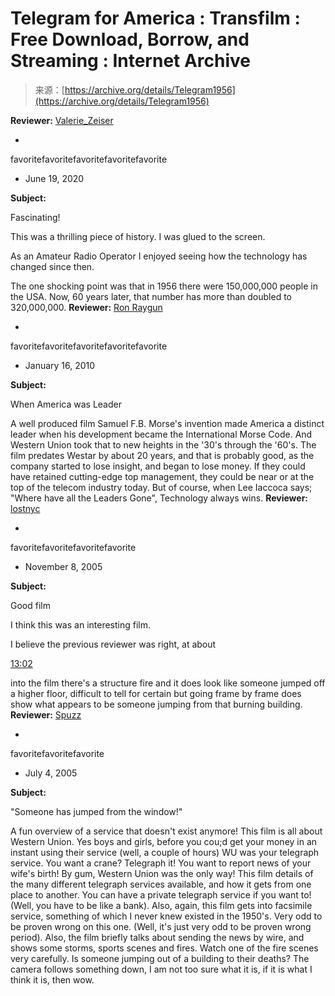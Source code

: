<!--yml
category: 未分类
date: 2024-05-27 14:34:22
-->

# Telegram for America : Transfilm : Free Download, Borrow, and Streaming : Internet Archive

> 来源：[https://archive.org/details/Telegram1956](https://archive.org/details/Telegram1956)

**Reviewer:** [Valerie_Zeiser](https://archive.org/details/%40valerie_zeiser)

-

favoritefavoritefavoritefavoritefavorite

- June 19, 2020

**Subject:**

Fascinating!

This was a thrilling piece of history. I was glued to the screen.

As an Amateur Radio Operator I enjoyed seeing how the
technology has changed since then.

The one shocking point was that in 1956 there were 150,000,000
people in the USA. Now, 60 years later, that number has more than
doubled to 320,000,000\. **Reviewer:** [Ron Raygun](https://archive.org/details/%40ron_raygun)

-

favoritefavoritefavoritefavoritefavorite

- January 16, 2010

**Subject:**

When America was Leader

A well produced film Samuel F.B. Morse's invention made America a distinct leader when his development became the International Morse Code. And Western Union took that to new heights in the '30's through the '60's. The film predates Westar by about 20 years, and that is probably good, as the company started to lose insight, and began to lose money. If they could have retained cutting-edge top management, they could be near or at the top of the telecom industry today. But of course, when Lee Iaccoca says; "Where have all the Leaders Gone", Technology always wins. **Reviewer:** [lostnyc](https://archive.org/details/%40lostnyc)

-

favoritefavoritefavoritefavorite

- November 8, 2005

**Subject:**

Good film

I think this was an interesting film.

I believe the previous reviewer was right, at about

[13:02](/details/Telegram1956?start=782)

into the film there's a structure fire and it does look like someone jumped off a higher floor, difficult to tell for certain but going frame by frame does show what appears to be someone jumping from that burning building. **Reviewer:** [Spuzz](https://archive.org/details/%40spuzz)

-

favoritefavoritefavorite

- July 4, 2005

**Subject:**

"Someone has jumped from the window!"

A fun overview of a service that doesn't exist anymore! This film is all about Western Union. Yes boys and girls, before you cou;d get your money in an instant using their service (well, a couple of hours) WU was your telegraph service. You want a crane? Telegraph it! You want to report news of your wife's birth! By gum, Western Union was the only way! This film details of the many different telegraph services available, and how it gets from one place to another. You can have a private telegraph service if you want to! (Well, you have to be like a bank). Also, again, this film gets into facsimile service, something of which I never knew existed in the 1950's. Very odd to be proven wrong on this one. (Well, it's just very odd to be proven wrong period). Also, the film briefly talks about sending the news by wire, and shows some storms, sports scenes and fires. Watch one of the fire scenes very carefully. Is someone jumping out of a building to their deaths? The camera follows something down, I am not too sure what it is, if it is what I think it is, then wow.